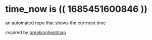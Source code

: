 # time_now is (( 1685451600846 ))

an automated repo that shows the currnent time

inspired by [breakingheatmap](https://github.com/breakingheatmap/breakingheatmap)
